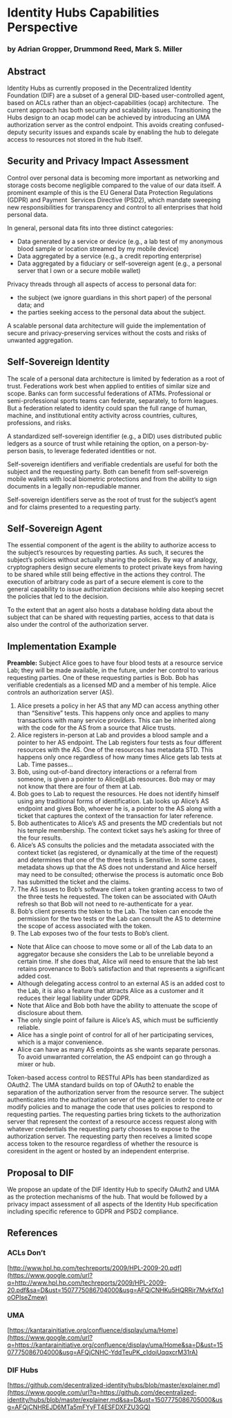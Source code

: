 # Identity Hubs Capabilities Perspective

### by Adrian Gropper, Drummond Reed, Mark S. Miller

## Abstract

Identity Hubs as currently proposed in the Decentralized Identity Foundation (DIF) are a subset
of a general DID-based user-controlled agent, based on ACLs rather than
an object-capabilities (ocap) architecture.  The current approach has
both security and scalability issues. Transitioning the Hubs design to
an ocap model can be achieved by introducing an UMA authorization server
as the control endpoint. This avoids creating confused-deputy security
issues and expands scale by enabling the hub to delegate access to
resources not stored in the hub itself.

## Security and Privacy Impact Assessment

Control over personal data is becoming more important
as networking and storage costs become negligible compared to the value
of our data itself. A prominent example of this is the EU General Data
Protection Regulations (GDPR) and Payment  Services Directive (PSD2),
which mandate sweeping new responsibilities for transparency and control
to all enterprises that hold personal data.



In general, personal data fits into three distinct
categories:

-   Data generated by a service or device (e.g., a lab
    test of my anonymous blood sample or location streamed by my
    mobile device)
-   Data aggregated by a service (e.g., a credit
    reporting enterprise)
-   Data aggregated by a fiduciary or self-sovereign
    agent (e.g., a personal server that I own or a secure
    mobile wallet)

Privacy threads through all aspects of access to
personal data for:

-   the subject (we ignore guardians in this short paper)
    of the personal data; and
-   the parties seeking access to the personal data
    about the subject. 

A scalable personal data architecture will guide the
implementation of secure and privacy-preserving services without the
costs and risks of unwanted aggregation.

## Self-Sovereign Identity

The scale of a personal data architecture is limited by federation
as a root of trust. Federations work best when
applied to entities of similar size and scope. Banks can form successful
federations of ATMs. Professional or semi-professional sports teams can
federate, separately, to form leagues. But a federation related to
identity could span the full range of human, machine, and institutional
entity activity across countries, cultures, professions, and risks.

A standardized self-sovereign identifier (e.g., a DID) uses
distributed public ledgers as a source of trust while retaining the
option, on a person-by-person basis, to leverage federated
identities or not.

Self-sovereign identifiers and verifiable credentials
are useful for both the subject and the requesting party. Both can
benefit from self-sovereign mobile wallets with local biometric
protections and from the ability to sign documents in a legally
non-repudiable manner.

Self-sovereign identifiers serve as the root of trust
for the subject’s agent and for claims presented to a requesting
party.

## Self-Sovereign Agent

The essential component of the agent is the ability to
authorize access to the subject’s resources by requesting parties. As
such, it secures the subject’s policies without actually sharing the
policies. By way of analogy, cryptographers design secure elements to
protect private keys from having to be shared while still being
effective in the actions they control. The execution of arbitrary code
as part of a secure element is core to the general capability to issue
authorization decisions while also keeping secret the policies that led
to the decision.

To the extent that an agent also hosts a database
holding data about the subject that can be shared with requesting
parties, access to that data is also under the control of the
authorization server.

## Implementation Example

**Preamble:** Subject Alice goes to have four blood tests at
a resource service Lab; they will be made available, in the future, under
her control to various requesting parties. One of these requesting
parties is Bob. Bob has verifiable credentials as a licensed MD and a
member of his temple. Alice controls an authorization server
(AS).

1.  Alice presets a policy in her AS that any MD can
    access anything other than “Sensitive” tests. This happens only once
    and applies to many transactions with many service providers. This
    can be inherited along with the code for the AS from a source that
    Alice trusts.
2.  Alice registers in-person at Lab and provides a
    blood sample and a pointer to her AS endpoint. The Lab registers four
    tests as four different resources with the AS. One of the resources has
    metadata STD. This happens only once regardless of how many times
    Alice gets lab tests at Lab. Time passes...
3.  Bob, using out-of-band directory interactions or a
    referral from someone, is given a pointer to Alice@Lab resources.
    Bob may or may not know that there are four of them at Lab.
4.  Bob goes to Lab to request the resources. He does
    not identify himself using any traditional forms of identification.
    Lab looks up Alice’s AS endpoint and gives Bob, whoever he is, a
    pointer to the AS along with a ticket that captures the context of
    the transaction for later reference.
5.  Bob authenticates to Alice’s AS and presents the MD
    credentials but not his temple membership. The context ticket says
    he’s asking for three of the four results.
6.  Alice’s AS consults the policies and the metadata
    associated with the context ticket (as registered, or dynamically at
    the time of the request) and determines that one of the three tests
    is Sensitive. In some cases, metadata shows up that the AS does not
    understand and Alice herself may need to be consulted; otherwise the
    process is automatic once Bob has submitted the ticket and
    the claims.
7.  The AS issues to Bob’s software client a token
    granting access to two of the three tests he requested. The token can be
    associated with OAuth refresh so that Bob will not need to
    re-authenticate for a year.
8.  Bob’s client presents the token to the Lab. The
    token can encode the permission for the two tests or the Lab can
    consult the AS to determine the scope of access associated with
    the token.
9.  The Lab exposes two of the four tests to
    Bob’s client.

-   Note that Alice can choose to move some or all of
    the Lab data to an aggregator because she considers the Lab to be
    unreliable beyond a certain time. If she does that, Alice will need
    to ensure that the lab test retains provenance to Bob’s
    satisfaction and that represents a significant added cost. 
-   Although delegating access control to an external
    AS is an added cost to the Lab, it is also a feature that attracts
    Alice as a customer and it reduces their legal liability
    under GDPR.
-   Note that Alice and Bob both have the ability to
    attenuate the scope of disclosure about them.
-   The only single point of failure is Alice’s AS,
    which must be sufficiently reliable.
-   Alice has a single point of control for all of her
    participating services, which is a major convenience.
-   Alice can have as many AS endpoints as she wants
    separate personas. To avoid unwarranted correlation, the AS endpoint
    can go through a mixer or hub.

Token-based access control to RESTful APIs has been standardized
as OAuth2. The UMA standard builds on top of OAuth2 to enable the
separation of the authorization server from the resource server. The
subject authenticates into the authorization
server of the agent in order to create or modify policies and to manage
the code that uses policies to respond to requesting parties. The
requesting parties bring tickets to the authorization server that
represent the context of a resource access request along with whatever
credentials the requesting party chooses to expose to the authorization
server. The requesting party then receives a limited scope
access token to the resource
regardless of whether the resource is coresident in the agent or hosted
by an independent enterprise.

## Proposal to DIF

We propose an update of the DIF Identity Hub to specify
OAuth2 and UMA as the protection mechanisms of the hub. That would be
followed by a privacy impact assessment of all aspects of the Identity
Hub specification including specific reference to GDPR and PSD2
compliance.

## References

### ACLs Don’t
[http://www.hpl.hp.com/techreports/2009/HPL-2009-20.pdf](https://www.google.com/url?q=http://www.hpl.hp.com/techreports/2009/HPL-2009-20.pdf&sa=D&ust=1507775086704000&usg=AFQjCNHKu5HQRRjr7MykfXo1oOPIseZmew)

### UMA
[https://kantarainitiative.org/confluence/display/uma/Home](https://www.google.com/url?q=https://kantarainitiative.org/confluence/display/uma/Home&sa=D&ust=1507775086704000&usg=AFQjCNHC-YddTeuPK_cIdoiUqqxcrM31rA)

### DIF Hubs

[https://github.com/decentralized-identity/hubs/blob/master/explainer.md](https://www.google.com/url?q=https://github.com/decentralized-identity/hubs/blob/master/explainer.md&sa=D&ust=1507775086705000&usg=AFQjCNHREJD6MTa5mFYyFT4ESFDXFZU3GQ)


